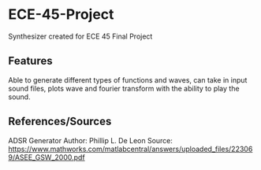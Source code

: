 # ECE-45-Project

Synthesizer created for ECE 45 Final Project

## Features

Able to generate different types of functions and waves, can take in input sound files, plots wave and fourier transform with the ability to play the sound.

## References/Sources
ADSR Generator
Author: Phillip L. De Leon
Source: https://www.mathworks.com/matlabcentral/answers/uploaded_files/223069/ASEE_GSW_2000.pdf
